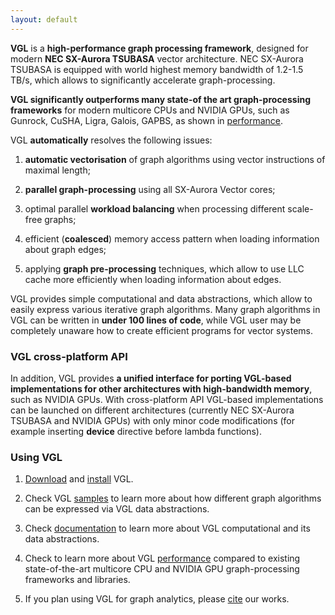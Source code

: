 ```yaml
---
layout: default
---
```


**VGL** is a **high-performance graph processing framework**, designed for modern **NEC SX-Aurora 
TSUBASA** vector architecture. 
NEC SX-Aurora TSUBASA is equipped with world highest memory bandwidth of 1.2-1.5 TB/s,
which allows to significantly accelerate graph-processing.

**VGL significantly outperforms many state-of the art graph-processing frameworks** for modern multicore
CPUs and NVIDIA GPUs, such as Gunrock, CuSHA, Ligra, Galois, GAPBS, as shown in [performance](./performance.html).

VGL **automatically** resolves the following issues:

1. **automatic vectorisation** of graph algorithms using vector instructions of maximal length;

2. **parallel graph-processing** using all SX-Aurora Vector cores;

3. optimal parallel **workload balancing** when processing different scale-free graphs;

4. efficient (**coalesced**) memory access pattern when loading information about graph edges;

5. applying **graph pre-processing** techniques, which allow to use LLC cache more efficiently when 
loading information about edges.


VGL provides simple computational and data abstractions, which allow to easily express various iterative graph algorithms. 
Many graph algorithms in VGL can be written in **under 100 lines of code**, while VGL user may be completely unaware how to
create efficient programs for vector systems.

### VGL cross-platform API

In addition, VGL provides **a unified interface for porting VGL-based implementations for other architectures with 
high-bandwidth memory**, such as NVIDIA GPUs. With cross-platform API VGL-based implementations can be launched 
on different architectures (currently NEC SX-Aurora TSUBASA and NVIDIA GPUs) with only minor code modifications 
(for example inserting __device__ directive before lambda functions).

### Using VGL

1. [Download](./VectorGraphLibrary.zip) and [install](./installation.html) VGL.

2. Check VGL [samples](./bfs_example.html) to learn more about how different graph algorithms 
can be expressed via VGL data abstractions.

3. Check [documentation](./documentation.html) to learn more about VGL computational and its data abstractions.

4. Check to learn more about VGL [performance](./performance.html) compared to existing state-of-the-art 
multicore CPU and NVIDIA GPU graph-processing frameworks and libraries.

5. If you plan using VGL for graph analytics, please [cite](./cite.html) our works. 
